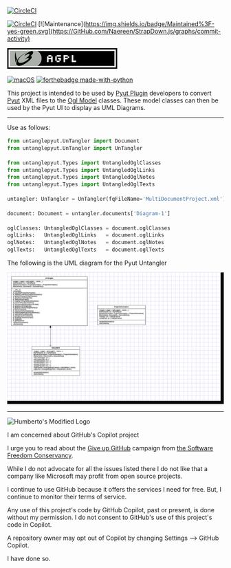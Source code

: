 [![CircleCI](https://dl.circleci.com/insights-snapshot/gh/hasii2011/untanglepyut/master/main/badge.svg?window=30d)](https://app.circleci.com/insights/github/hasii2011/untanglepyut/workflows/main/overview?branch=master&reporting-window=last-30-days&insights-snapshot=true)

[![CircleCI](https://dl.circleci.com/status-badge/img/gh/hasii2011/untanglepyut/tree/master.svg?style=shield)](https://dl.circleci.com/status-badge/redirect/gh/hasii2011/untanglepyut/tree/master)
[![Maintenance](https://img.shields.io/badge/Maintained%3F-yes-green.svg](https://GitHub.com/Naereen/StrapDown.js/graphs/commit-activity)

<img src="./docs/agpl-license-web-badge-version-2-256x48.png"/>



[![macOS](https://svgshare.com/i/ZjP.svg)](https://svgshare.com/i/ZjP.svg)
[![forthebadge made-with-python](http://ForTheBadge.com/images/badges/made-with-python.svg)](https://www.python.org/)

This project is intended to be used by [Pyut Plugin](https://github.com/hasii2011/pyutplugincore) developers to convert [Pyut](https://github.com/hasii2011/PyUt) XML files to the [Ogl Model](https://github.com/hasii2011/ogl) classes.  These model classes can then be used by the Pyut UI to display as UML Diagrams.

------

Use as follows:

```python
from untanglepyut.UnTangler import Document
from untanglepyut.UnTangler import UnTangler

from untanglepyut.Types import UntangledOglClasses
from untanglepyut.Types import UntangledOglLinks
from untanglepyut.Types import UntangledOglNotes
from untanglepyut.Types import UntangledOglTexts

untangler: UnTangler = UnTangler(fqFileName='MultiDocumentProject.xml')

document: Document = untangler.documents['Diagram-1']

oglClasses: UntangledOglClasses = document.oglClasses
oglLinks:   UntangledOglLinks   = document.oglLinks
oglNotes:   UntangledOglNotes   = document.oglNotes
oglTexts:   UntangledOglTexts   = document.oglTexts

```



The following is the UML diagram for the Pyut Untangler

![UntanglePyut](https://github.com/hasii2011/untanglepyut/blob/master/docs/UntanglePyut.png)



------


![Humberto's Modified Logo](https://raw.githubusercontent.com/wiki/hasii2011/gittodoistclone/images/SillyGitHub.png)

I am concerned about GitHub's Copilot project



I urge you to read about the
[Give up GitHub](https://GiveUpGitHub.org) campaign from
[the Software Freedom Conservancy](https://sfconservancy.org).

While I do not advocate for all the issues listed there I do not like that
a company like Microsoft may profit from open source projects.

I continue to use GitHub because it offers the services I need for free.  But, I continue
to monitor their terms of service.

Any use of this project's code by GitHub Copilot, past or present, is done
without my permission.  I do not consent to GitHub's use of this project's
code in Copilot.

A repository owner may opt out of Copilot by changing Settings --> GitHub Copilot.

I have done so.
